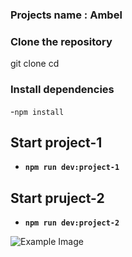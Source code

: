 
### Projects name : Ambel

### Clone the repository
git clone <repository-url>
cd <repository-folder>

### Install dependencies
-`npm install`

## Start project-1
- **`npm run dev:project-1`**
## Start pruject-2
- **`npm run dev:project-2`**

 ![Example Image](./shared/assets/example/laptopView.png)





